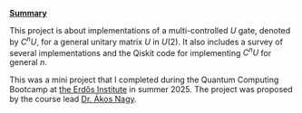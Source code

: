 **<ins> Summary </ins>**

This project is about implementations of a multi-controlled $U$ gate, denoted by $C^n U$, for a general unitary matrix $U$ in $U(2).$ It also includes a survey of several implementations and the Qiskit code for implementing $C^n U$ for general $n$. 

This was a mini project that I completed during the Quantum Computing Bootcamp at [the Erdős Institute](https://www.erdosinstitute.org/) in summer 2025. The project was proposed by the course lead [Dr. Ákos Nagy](https://akosnagy.com/).

